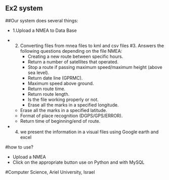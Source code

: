 ## Ex2 system
##Our system does several things:
- 1.Upload a NMEA to Data Base
- 2. Converting files from mnea files to kml and csv files
  #3. Answers the following questions depending on the file NMEA:
      - Creating a new route between specific hours.
      - Return a number of satellites that operated.
      - Stop a route if passing maximum speed/maximum height (above sea level).
      - Return date line (GPRMC).
     - Maximum speed above ground.
     - Return route time.
     - Return route length.
     - Is the file working properly or not.
     - Erase all the marks in a specified longitude.
    - Erase all the marks in a specified latitude.
    -  Format of place recognition (DGPS/GPS/ERROR).
    - Return time of beginning/end of route.

-  4. we present the information in a visual files using Google earth and excel

#how to use?
 - Upload a NMEA
- Click on the appropriate button
use on Python and with MySQL 






#Computer Science, Ariel University, Israel
